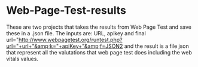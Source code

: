 # Web-Page-Test-results
These are two projects that takes the results from Web Page Test and save these in a .json file. The inputs are: URL, apikey and final url="http://www.webpagetest.org/runtest.php?url="+url+"&amp;k="+apiKey+"&amp;f=JSON2 and the result is a file json that represent all the valutations that web page test does including the web vitals values.

